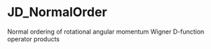 # JD_NormalOrder
Normal ordering of rotational angular momentum Wigner D-function operator products
